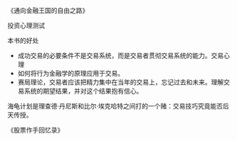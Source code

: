 《通向金融王国的自由之路》

投资心理测试

本书的好处
+ 成功交易的必要条件不是交易系统，而是交易者贯彻交易系统的能力。交易心理
+ 如何将行为金融学的原理应用于交易。
+ 赛局理论，交易者应该把精力集中在当年的交易上，忘记过去和未来。理解交易系统的期望结果，并对这个结果抱有信心。

海龟计划是理查德·丹尼斯和比尔·埃克哈特之间打的一个赌：交易技巧究竟能否后天传授。

《股票作手回忆录》
